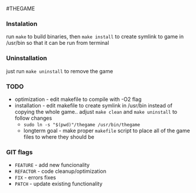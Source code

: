 #THEGAME

### Instalation
run `make` to build binaries, then `make install` to create symlink to game in /usr/bin so that it can be run from terminal

### Uninstallation
just run `make uninstall` to remove the game

### TODO
- optimization - edit makefile to compile with -O2 flag
- installation - edit makefile to create symlink in /usr/bin instead of copying the whole game.. adjust `make clean` and `make uninstall` to follow changes
	- `sudo ln -s "$(pwd)"/thegame /usr/bin/thegame`
	- longterm goal - make proper `makefile` script to place all of the game files to where they should be

### GIT flags
- `FEATURE`  - add new funcionality
- `REFACTOR` - code cleanup/optimization
- `FIX` 	 - errors fixes
- `PATCH` 	 - update existing functionality
